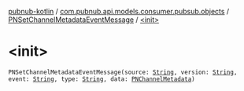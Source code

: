 [pubnub-kotlin](../../index.md) / [com.pubnub.api.models.consumer.pubsub.objects](../index.md) / [PNSetChannelMetadataEventMessage](index.md) / [&lt;init&gt;](./-init-.md)

# &lt;init&gt;

`PNSetChannelMetadataEventMessage(source: `[`String`](https://kotlinlang.org/api/latest/jvm/stdlib/kotlin/-string/index.html)`, version: `[`String`](https://kotlinlang.org/api/latest/jvm/stdlib/kotlin/-string/index.html)`, event: `[`String`](https://kotlinlang.org/api/latest/jvm/stdlib/kotlin/-string/index.html)`, type: `[`String`](https://kotlinlang.org/api/latest/jvm/stdlib/kotlin/-string/index.html)`, data: `[`PNChannelMetadata`](../../com.pubnub.api.models.consumer.objects.channel/-p-n-channel-metadata/index.md)`)`